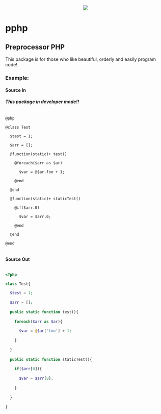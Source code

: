 <p align="center">
	<img src="https://lh3.googleusercontent.com/fgWad7OjuLD0eeDNooyDX98BsDmywtA3p2bw-_rO6BzUOawdCimzc8aYgJ64-XhME8N7-pb6Fu7O7_UalnGQZAlmZGWUM_-OaZiaDWjbJjs3N-JUpOpM8mPwNDezuxVVp0Y7NmuNR9GEm3vKREV4gTAmoG4MdY6L3s--XhXR3Oj4h6j6CGksITBgueYgzlyBxVQtg1S1Ox1mKFkIHRmKKhYJOS9dnA4L3HKf5yAkqneYA42K0KjZbyzSW2cEdSPqIr3TcX4_eXsKq-GLjW8i5bQZO4sKiub7fb9yaok-5QGOP8f3_AoDylgmIAhsXZmbHd5hxRVivEZMuAr_FEq5stoMW0o3E-oFC8lN150O2ovzOSSZ48sv6xPISxWMRpGKLq0G_aglFwGZAtvhlLZ_pVibv-BDyrirPqihv3TTRAlba-DVPJjKZKjk9URZuUm6Dtt_I5pZlLDa_de8cBplGfpz9qJYvehNL3OXNeLRx4Y8EKLsHshlaYXT513ft7xqirXvrsL8xL2xgOnrRn_1tzKp4eIU-BrI6pXosDuZ8yJYEMxz-LyRFyP6HrhPXHyr0AIZs_bzfpfUO5vpUZzXBFYlcSeV_obQQUW5rlY=w900-h490-no">
</p>

# pphp

## Preprocessor PHP

This package is for those who like beautiful, orderly and easily program code!

### Example:

#### Source In
##### This package in developer mode!!

```

@php

@class Test

  $test = 1;
    
  $arr = [];
    
  @function(static)+ test()
	
	@foreach($arr as $ar)
		
	  $var = @$ar.foo + 1;
			
	@end
		
  @end
	
  @function(static)+ staticTest()
	
    @if($arr.0)
		
	  $var = $arr.0;
			
	@end
		
  @end
	
@end


```

#### Source Out

```php

<?php

class Test{

  $test = 1;
    
  $arr = [];
    
  public static function test(){
	
    foreach($arr as $ar){
		
      $var = @$ar['foo'] + 1;
			
    }
		
  }
	
  public static function staticTest(){
	
	if($arr[0]){
		
	  $var = $arr[0];
			
	}
		
  }
	
}

```
